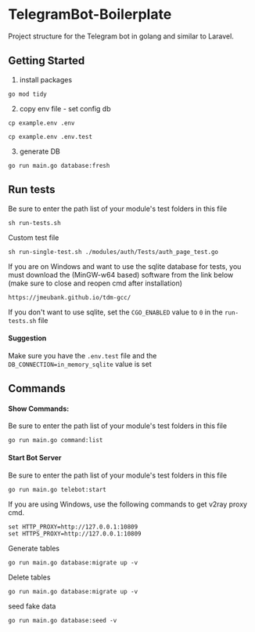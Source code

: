 # TelegramBot-Boilerplate
Project structure for the Telegram bot in golang and similar to Laravel.


## Getting Started
1) install packages
```
go mod tidy
```

2) copy env file - set config db
```
cp example.env .env
```
```
cp example.env .env.test
```

3) generate DB 
```
go run main.go database:fresh
```

## Run tests

Be sure to enter the path list of your module's test folders in this file
```
sh run-tests.sh
```
Custom test file
```
sh run-single-test.sh ./modules/auth/Tests/auth_page_test.go
```

If you are on Windows and want to use the sqlite database for tests, you must download the (MinGW-w64 based) software from the link below (make sure to close and reopen cmd after installation)
```
https://jmeubank.github.io/tdm-gcc/
```
If you don't want to use sqlite, set the `CGO_ENABLED` value to `0` in the `run-tests.sh` file
#### Suggestion
Make sure you have the `.env.test` file and the `DB_CONNECTION=in_memory_sqlite` value is set


## Commands
#### Show Commands:

Be sure to enter the path list of your module's test folders in this file
```
go run main.go command:list
```
#### Start Bot Server

Be sure to enter the path list of your module's test folders in this file
```
go run main.go telebot:start
```
If you are using Windows, use the following commands to get v2ray proxy cmd.
```
set HTTP_PROXY=http://127.0.0.1:10809
set HTTPS_PROXY=http://127.0.0.1:10809
```

Generate tables
```
go run main.go database:migrate up -v
```

Delete tables
```
go run main.go database:migrate up -v
```

seed fake data
```
go run main.go database:seed -v
```